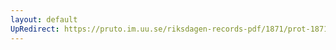 ```yaml
---
layout: default
UpRedirect: https://pruto.im.uu.se/riksdagen-records-pdf/1871/prot-1871--fk--311/prot-1871--fk--311_052.pdf
---
```

